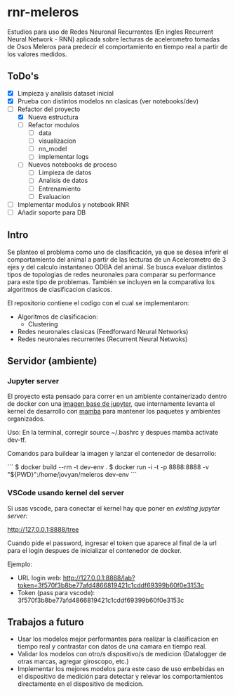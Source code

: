 # rnr-meleros

Estudios para uso de Redes Neuronal Recurrentes (En ingles Recurrent Neural Network - RNN) aplicada sobre lecturas de acelerometro tomadas de Osos Meleros para predecir el comportamiento en tiempo real a partir de los valores medidos. 

## ToDo's

- [X] Limpieza y analisis dataset inicial
- [X] Prueba con distintos modelos nn clasicas (ver notebooks/dev) 
- [ ] Refactor del proyecto
    - [X] Nueva estructura
    - [ ] Refactor modulos
        - [ ] data
        - [ ] visualizacion
        - [ ] nn_model
        - [ ] implementar logs
    - [ ] Nuevos notebooks de proceso
        - [ ] Limpieza de datos
        - [ ] Analisis de datos
        - [ ] Entrenamiento
        - [ ] Evaluacion
- [ ] Implementar modulos y notebook RNR
- [ ] Añadir soporte para DB

## Intro

Se planteo el problema como uno de clasificación, ya que se desea inferir el comportamiento del animal a partir de las lecturas de un Acelerometro de 3 ejes y del calculo instantaneo ODBA del animal. Se busca evaluar distintos tipos de topologias de redes neuronales para comparar su performance para este tipo de problemas. También se incluyen en la comparativa los algoritmos de clasificacion clasicos. 

El repositorio contiene el codigo con el cual se implementaron:

- Algoritmos de clasificacion:
    - Clustering
- Redes neuronales clasicas (Feedforward Neural Networks)
- Redes neuronales recurrentes (Recurrent Neural Netwoks)

## Servidor (ambiente)

### Jupyter server

El proyecto esta pensado para correr en un ambiente containerizado dentro de docker con una [imagen base de jupyter](https://jupyter-docker-stacks.readthedocs.io/en/latest/index.html), que internamente levanta el kernel de desarrollo con [mamba](https://mamba.readthedocs.io/en/latest/index.html) para mantener los paquetes y ambientes organizados. 

Uso: En la terminal, corregir source ~/.bashrc y despues mamba activate dev-tf. 

Comandos para buildear la imagen y lanzar el contenedor de desarrollo:

´´´
$ docker build --rm -t dev-env .
$ docker run -i -t -p 8888:8888 -v "${PWD}":/home/jovyan/meleros dev-env
´´´

### VSCode usando kernel del server 

Si usas vscode, para conectar el kernel hay que poner en _existing jupyter server_:

http://127.0.0.1:8888/tree

Cuando pide el password, ingresar el token que aparece al final de la url para el login despues de inicializar el contenedor de docker.

Ejemplo: 
- URL login web: http://127.0.0.1:8888/lab?token=3f570f3b8be77afd4866819421c1cddf69399b60f0e3153c
- Token (pass para vscode): 3f570f3b8be77afd4866819421c1cddf69399b60f0e3153c

## Trabajos a futuro

- Usar los modelos mejor performantes para realizar la clasificacion en tiempo real y contrastar con datos de una camara en tiempo real.
- Validar los modelos con otro/s dispositivo/s de medicion (Datalogger de otras marcas, agregar giroscopo, etc.)
- Implementar los mejores modelos para este caso de uso embebidas en el dispositivo de medición para detectar y relevar los comportamientos directamente en el dispositivo de medicion. 
